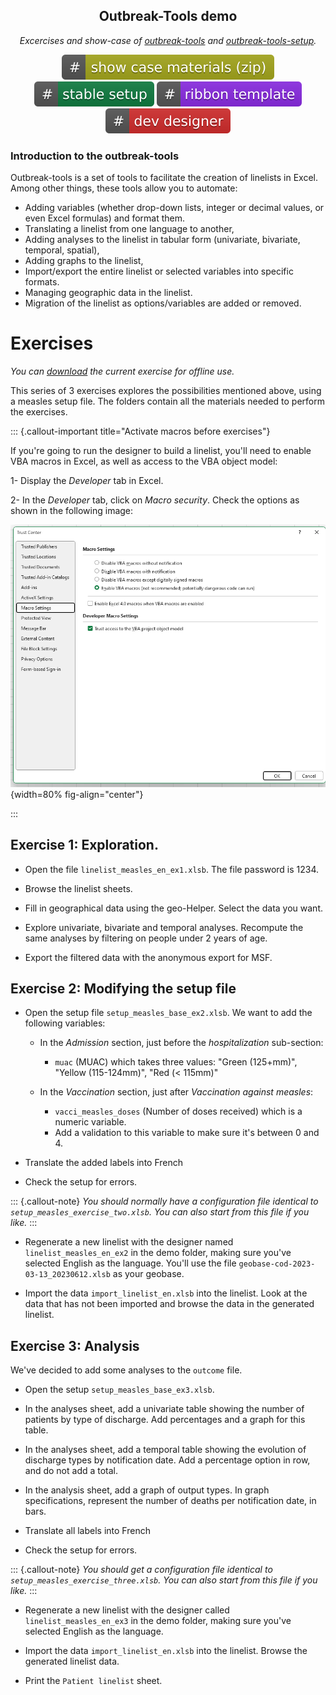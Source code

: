 <div align="center">

<p align="center">

## Outbreak-Tools demo
_Excercises and show-case of [outbreak-tools](https://github.com/epicentre-msf/outbreak-tools/) and [outbreak-tools-setup](https://github.com/epicentre-msf/outbreak-tools-setup/)._


[![Download all the materials of the demo](https://github.com/epicentre-msf/outbreak-tools/raw/dev/src/imgs/materials.svg)](https://github.com/epicentre-msf/outbreak-tools-demo/raw/main/demo-materials.zip)
[![Download Latest version of setup file](https://github.com/epicentre-msf/outbreak-tools/raw/main/src/imgs/setup_file.svg)](https://github.com/epicentre-msf/outbreak-tools-setup/raw/main/setup.xlsb)
[![Download Latest development version of the designer](https://github.com/epicentre-msf/outbreak-tools/raw/dev/src/imgs/ribbon_template.svg)](https://github.com/epicentre-msf/outbreak-tools/raw/dev/misc/_ribbontemplate.xlsb)
[![Download ribbon template of linelist](https://github.com/epicentre-msf/outbreak-tools/raw/dev/src/imgs/dev_designer.svg)](https://github.com/epicentre-msf/outbreak-tools/raw/dev/src/bin/designer_dev.xlsb)
</p>
</div>

### Introduction to the outbreak-tools

Outbreak-tools is a set of tools to facilitate the creation of linelists
in Excel. Among other things, these tools allow you to automate:

- Adding variables (whether drop-down lists, integer or decimal values, or even Excel formulas) and format them. 
- Translating a linelist from one language to another,
- Adding analyses to the linelist in tabular form (univariate, bivariate, temporal, spatial),
- Adding graphs to the linelist,
- Import/export the entire linelist or selected variables into specific formats.
- Managing geographic data in the linelist.
- Migration of the linelist as options/variables are added or removed.


# Exercises

_You can [download](https://github.com/epicentre-msf/outbreak-tools-demo/raw/main/demo-materials.zip) the current exercise for offline use._


This series of 3 exercises explores the possibilities mentioned above, using a measles setup file. The folders contain all the materials needed to perform the exercises.

::: {.callout-important title="Activate macros before exercises"}

  If you're going to run the designer to build a linelist, you'll need to enable VBA macros in Excel, as well as access to the VBA object model:

  1- Display the _Developer_ tab in Excel.

  2- In the _Developer_ tab, click on _Macro security_. Check the options as shown in the following image:

  ![](macros_security_en.png){width=80% fig-align="center"}

:::


## Exercise 1: Exploration.

- Open the file `linelist_measles_en_ex1.xlsb`. The file password is 1234.

- Browse the linelist sheets.

- Fill in geographical data using the geo-Helper. Select the data you want.

- Explore univariate, bivariate and temporal analyses. Recompute the same analyses by filtering on people under 2 years of age.

- Export the filtered data with the anonymous export for MSF.

## Exercise 2: Modifying the setup file

- Open the setup file `setup_measles_base_ex2.xlsb`. We want to add the following variables:

  - In the _Admission_ section, just before the _hospitalization_ sub-section:
    - `muac` (MUAC) which takes three values: "Green (125+mm)", "Yellow (115-124mm)", "Red (< 115mm)"

  - In the _Vaccination_ section, just after _Vaccination against measles_:
    - `vacci_measles_doses` (Number of doses received) which is a numeric variable.
    - Add a validation to this variable to make sure it's between 0 and 4.

- Translate the added labels into French

- Check the setup for errors.


::: {.callout-note}
_You should normally have a configuration file identical to `setup_measles_exercise_two.xlsb`. You can also start from this file if you like._
:::

- Regenerate a new linelist with the designer named 
`linelist_measles_en_ex2` in the demo folder, making sure you've selected English as the language. 
You'll use the file `geobase-cod-2023-03-13_20230612.xlsb` as your geobase.

- Import the data `import_linelist_en.xlsb` into the linelist. Look at the data that has not been imported and browse the data in the generated linelist.


## Exercise 3: Analysis

We've decided to add some analyses to the `outcome` file.

- Open the setup `setup_measles_base_ex3.xlsb`.

- In the analyses sheet, add a univariate table showing the number of patients by type of discharge. Add percentages and a graph for this table.

- In the analyses sheet, add a temporal table showing the evolution of discharge types by notification date. Add a percentage option in row, and do not add a total.

- In the analysis sheet, add a graph of output types. In
graph specifications, represent the number of deaths per notification date, in bars.

- Translate all labels into French

- Check the setup for errors.

::: {.callout-note}
_You should get a configuration file identical to `setup_measles_exercise_three.xlsb`. You can also start from this file if you like._
:::


- Regenerate a new linelist with the designer called 
`linelist_measles_en_ex3` in the demo folder, making sure you've selected English as the language.

- Import the data `import_linelist_en.xlsb` into the linelist. Browse the generated linelist data.

- Print the `Patient linelist` sheet.



